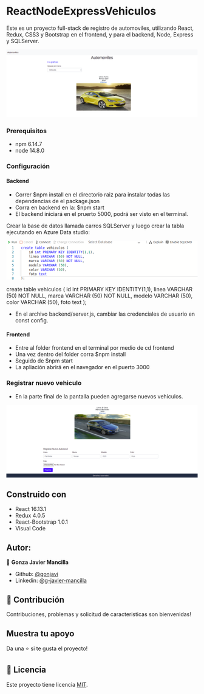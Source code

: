 # ReactNodeExpressVehiculos

Este es un proyecto full-stack de registro de automoviles, utilizando React, Redux, CSS3 y Bootstrap en el frontend, y para el backend, Node, Express y SQLServer.

![screenshot](./screenshot.png)


### Prerequisitos
- npm 6.14.7
- node 14.8.0

### Configuración

#### Backend
- Correr $npm install    en el directorio raiz  para instalar todas las dependencias de el package.json 
- Corra en backend en la: $npm start
- El backend iniciará en el pruerto 5000, podrá ser visto en el terminal.

Crear la base de datos llamada carros SQLServer y luego crear la tabla ejecutando en Azure Data studio:

![screenshot](./creartabla.png)

create table vehiculos (
    id int PRIMARY KEY IDENTITY(1,1),
    linea VARCHAR (50) NOT NULL,
    marca VARCHAR (50) NOT NULL,
    modelo VARCHAR (50),
    color VARCHAR (50),
    foto text
);

- En el archivo backend/server.js, cambiar las credenciales de usuario en const config.

#### Frontend
- Entre al folder frontend en el terminal por medio de cd frontend
- Una vez dentro del folder corra $npm install
- Seguido de $npm start
- La apliación abrirá en el navegador en el puerto 3000

### Registrar nuevo vehiculo

- En la parte final de la pantalla pueden agregarse nuevos vehiculos.

![screenshot](./registrar.png)


## Construido con

- React 16.13.1
- Redux 4.0.5
- React-Bootstrap 1.0.1
- Visual Code


## Autor:
👤 **Gonza Javier Mancilla**

- Github: [@gonjavi](https://github.com/gonjavi)
- Linkedin: [@g-javier-mancilla](https://www.linkedin.com/in/g-mancillla)

## 🤝 Contribución

Contribuciones, problemas y solicitud de caracteristicas son bienvenidas!


## Muestra tu apoyo

Da una ⭐️ si te gusta el proyecto!


## 📝 Licencia

Este proyecto tiene licencia [MIT](lic.url).
